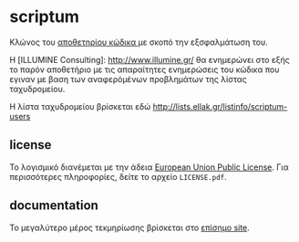 scriptum
========

Κλώνος του [αποθετηρίου κώδικα ](https://github.com/eellak/scriptum "SCRIPTUM")   με σκοπό την εξσφαλμάτωση του. 

Η [ILLUMINE Consulting]: http://www.illumine.gr/ θα ενημερώνει στο εξής το παρόν αποθετήριο με τις απαραίτητες ενημερώσεις του κώδικα που εγιναν με βαση των αναφερόμένων προβλημάτων της λίστας ταχυδρομείου. 

Η λίστα ταχυδρομείου βρίσκεται εδώ http://lists.ellak.gr/listinfo/scriptum-users




license
-------
Το λογισμικό διανέμεται με την άδεια [European Union Public License][EUPL].
Για περισσότερες πληροφορίες, δείτε το αρχείο ``LICENSE.pdf``.

[EUPL]: http://joinup.ec.europa.eu/software/page/eupl/licence-eupl


documentation
-------------
Το μεγαλύτερο μέρος τεκμηρίωσης βρίσκεται στο [επίσημο site][docs].

[docs]: http://www.scriptum.gr/index.php?option=com_content&view=article&id=18&Itemid=38&lang=el
